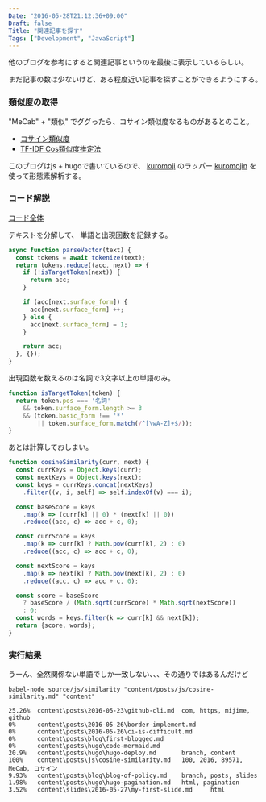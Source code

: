 ```yaml
---
Date: "2016-05-28T21:12:36+09:00"
Draft: false
Title: "関連記事を探す"
Tags: ["Development", "JavaScript"]
---
```


他のブログを参考にすると関連記事というのを最後に表示しているらしい。

まだ記事の数は少ないけど、ある程度近い記事を探すことができるようにする。

### 類似度の取得

"MeCab" + "類似" でググったら、コサイン類似度なるものがあるとのこと。

- [コサイン類似度](http://www.cse.kyoto-su.ac.jp/~g0846020/keywords/cosinSimilarity.html)
- [TF-IDF Cos類似度推定法](http://qiita.com/nmbakfm/items/6bb91b89571dd68fcea6)

このブログはjs + hugoで書いているので、
[kuromoji](https://www.npmjs.com/package/kuromoji) のラッパー
[kuromojin](https://www.npmjs.com/package/kuromojin) を使って形態素解析する。

### コード解説

[コード全体](https://github.com/mijime/mijime.github.io/blob/content/source/js/similarity/index.js)

テキストを分解して、 単語と出現回数を記録する。

``` javascript
async function parseVector(text) {
  const tokens = await tokenize(text);
  return tokens.reduce((acc, next) => {
    if (!isTargetToken(next)) {
      return acc;
    }

    if (acc[next.surface_form]) {
      acc[next.surface_form] ++;
    } else {
      acc[next.surface_form] = 1;
    }

    return acc;
  }, {});
}
```

出現回数を数えるのは名詞で3文字以上の単語のみ。

``` javascript
function isTargetToken(token) {
  return token.pos === '名詞'
    && token.surface_form.length >= 3
    && (token.basic_form !== '*'
        || token.surface_form.match(/^[\wA-Z]+$/));
}
```


あとは計算しておしまい。

``` javascript
function cosineSimilarity(curr, next) {
  const currKeys = Object.keys(curr);
  const nextKeys = Object.keys(next);
  const keys = currKeys.concat(nextKeys)
    .filter((v, i, self) => self.indexOf(v) === i);

  const baseScore = keys
    .map(k => (curr[k] || 0) * (next[k] || 0))
    .reduce((acc, c) => acc + c, 0);

  const currScore = keys
    .map(k => curr[k] ? Math.pow(curr[k], 2) : 0)
    .reduce((acc, c) => acc + c, 0);

  const nextScore = keys
    .map(k => next[k] ? Math.pow(next[k], 2) : 0)
    .reduce((acc, c) => acc + c, 0);

  const score = baseScore
    ? baseScore / (Math.sqrt(currScore) * Math.sqrt(nextScore))
    : 0;
  const words = keys.filter(k => curr[k] && next[k]);
  return {score, words};
}
```

### 実行結果

うーん、全然関係ない単語でしか一致しない、、、その通りではあるんだけど

```
babel-node source/js/similarity "content/posts/js/cosine-similarity.md" "content"

25.26%  content\posts\2016-05-23\github-cli.md  com, https, mijime, github
0%      content\posts\2016-05-26\border-implement.md
0%      content\posts\2016-05-26\ci-is-difficult.md
0%      content\posts\blog\first-blogged.md
0%      content\posts\hugo\code-mermaid.md
20.9%   content\posts\hugo\hugo-deploy.md       branch, content
100%    content\posts\js\cosine-similarity.md   100, 2016, 89571, MeCab, コサイン
9.93%   content\posts\blog\blog-of-policy.md    branch, posts, slides
1.98%   content\posts\hugo\hugo-pagination.md   html, pagination
3.52%   content\slides\2016-05-27\my-first-slide.md     html
```
